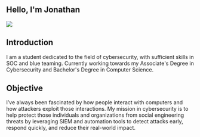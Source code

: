 ## Hello, I'm Jonathan
<a href="https://www.linkedin.com/in/jonathan-assouline-sampson-253662353/"><img src="https://img.shields.io/badge/-LinkedIn-0072b1?&style=for-the-badge&logo=linkedin&logoColor=white" /></a>

## Introduction

I am a student dedicated to the field of cybersecurity, with sufficient skills in SOC and blue teaming. Currently working towards my Associate's Degree in Cybersecurity and Bachelor's Degree in Computer Science.

## Objective

I’ve always been fascinated by how people interact with computers and how attackers exploit those interactions. My mission in cybersecurity is to help protect those individuals and organizations from social engineering threats by leveraging SIEM and automation tools to detect attacks early, respond quickly, and reduce their real-world impact.


<!--
**jonasssam/jonasssam** is a ✨ _special_ ✨ repository because its `README.md` (this file) appears on your GitHub profile.

Here are some ideas to get you started:

- 🔭 I’m currently working on ...
- 🌱 I’m currently learning ...
- 👯 I’m looking to collaborate on ...
- 🤔 I’m looking for help with ...
- 💬 Ask me about ...
- 📫 How to reach me: ...
- 😄 Pronouns: ...
- ⚡ Fun fact: ...
--
ALSO could add Tools, Network, Endpoint, SIEM, Certs>
